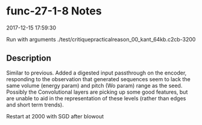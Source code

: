 # func-27-1-8 Notes

2017-12-15 17:59:30

Run with arguments ./test/critiquepracticalreason_00_kant_64kb.c2cb-3200 

## Description

Similar to previous. Added a digested input 
passthrough on the encoder, responding to the 
observation that generated sequences seem to lack
the same volume (energy param) and pitch (Wo param)
range as the seed. Possibly the Convolutional layers
are picking up some good features, but are unable to 
aid in the representation of these levels (rather than
edges and short term trends).

Restart at 2000 with SGD after blowout
